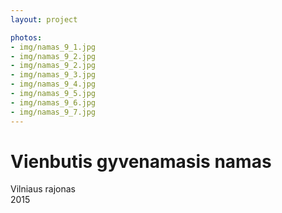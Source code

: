 ```yaml
---
layout: project

photos:
- img/namas_9_1.jpg
- img/namas_9_2.jpg
- img/namas_9_2.jpg
- img/namas_9_3.jpg
- img/namas_9_4.jpg
- img/namas_9_5.jpg
- img/namas_9_6.jpg
- img/namas_9_7.jpg
---
```

<div class="text-container">
  <h1>Vienbutis gyvenamasis namas</h1>
  <p>Vilniaus rajonas<br/>2015</p>
</div>
